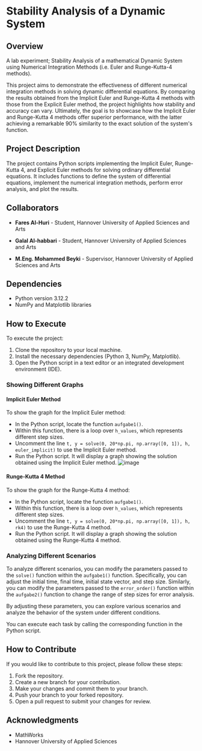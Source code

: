 


# Stability Analysis of a Dynamic System

## Overview

A lab experiment; Stability Analysis of a mathematical Dynamic System using Numerical Integration Methods (i.e. Euler and Runge-Kutta-4 methods).

This project aims to demonstrate the effectiveness of different numerical integration methods in solving dynamic differential equations. By comparing the results obtained from the Implicit Euler and Runge-Kutta 4 methods with those from the Explicit Euler method, the project highlights how stability and accuracy can vary. Ultimately, the goal is to showcase how the Implicit Euler and Runge-Kutta 4 methods offer superior performance, with the latter achieving a remarkable 90% similarity to the exact solution of the system's function.

## Project Description

The project contains Python scripts implementing the Implicit Euler, Runge-Kutta 4, and Explicit Euler methods for solving ordinary differential equations. It includes functions to define the system of differential equations, implement the numerical integration methods, perform error analysis, and plot the results.

## Collaborators

- **Fares Al-Huri** - Student, Hannover University of Applied Sciences and Arts

- **Galal Al-habbari** - Student, Hannover University of Applied Sciences and Arts

- **M.Eng. Mohammed Beyki** - Supervisor, Hannover University of Applied Sciences and Arts

## Dependencies

- Python version 3.12.2
- NumPy and Matplotlib libraries

## How to Execute

To execute the project:

1. Clone the repository to your local machine.
2. Install the necessary dependencies (Python 3, NumPy, Matplotlib).
3. Open the Python script in a text editor or an integrated development environment (IDE).

### Showing Different Graphs

#### Implicit Euler Method
To show the graph for the Implicit Euler method:
- In the Python script, locate the function `aufgabe1()`.
- Within this function, there is a loop over `h_values`, which represents different step sizes.
- Uncomment the line `t, y = solve(0, 20*np.pi, np.array([0, 1]), h, euler_implicit)` to use the Implicit Euler method.
- Run the Python script. It will display a graph showing the solution obtained using the Implicit Euler method.
  ![image](https://github.com/ImCavaliere/Stability-of-a-Dynamic-System/assets/92309733/a817baa3-fed9-4e12-8ff9-7ddd152bba90)


#### Runge-Kutta 4 Method
To show the graph for the Runge-Kutta 4 method:
- In the Python script, locate the function `aufgabe1()`.
- Within this function, there is a loop over `h_values`, which represents different step sizes.
- Uncomment the line `t, y = solve(0, 20*np.pi, np.array([0, 1]), h, rk4)` to use the Runge-Kutta 4 method.
- Run the Python script. It will display a graph showing the solution obtained using the Runge-Kutta 4 method.

### Analyzing Different Scenarios

To analyze different scenarios, you can modify the parameters passed to the `solve()` function within the `aufgabe1()` function. Specifically, you can adjust the initial time, final time, initial state vector, and step size. Similarly, you can modify the parameters passed to the `error_order()` function within the `aufgabe2()` function to change the range of step sizes for error analysis.

By adjusting these parameters, you can explore various scenarios and analyze the behavior of the system under different conditions.


You can execute each task by calling the corresponding function in the Python script.

## How to Contribute

If you would like to contribute to this project, please follow these steps:

1. Fork the repository.
2. Create a new branch for your contribution.
3. Make your changes and commit them to your branch.
4. Push your branch to your forked repository.
5. Open a pull request to submit your changes for review.

## Acknowledgments

- MathWorks
- Hannover University of Applied Sciences

